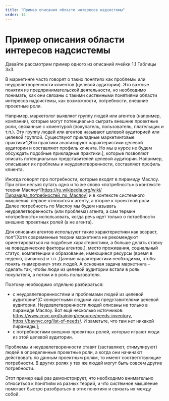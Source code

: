 ```yaml
---
title: "Пример описания области интересов надсистемы"
order: 14
---
```


# Пример описания области интересов надсистемы

Давайте рассмотрим пример одного из описаний ячейки 1.1 Таблицы 3х3.

В маркетинге часто говорят о таких понятиях как проблемы или неудовлетворенности клиентов (целевой аудитории). Это важные понятия из предпринимательской деятельности, но необходимо понимать, как они связаны с такими системными понятиями области интересов надсистемы, как возможности, потребности, внешние проектные роли.

Например, маркетолог выявляет группу людей или агентов (например, компании), которые могут потенциально сыграть внешние проектные роли, связанные с клиентурой (покупатель, пользователь, плательщик и т.п.). Эту группу людей или агентов называют целевой аудиторией или целевой группой. Существуют прикладные маркетинговые практики^[Эти практики анализируют характеристики целевой аудитории и составляют профиль клиента. Но мы в курсе не будем обсуждать подобные прикладные практики.], которые позволяют описать потенциальных представителей целевой аудитории. Например, описывают их проблемы и неудовлетворенности, составляют профиль клиента.

Иногда говорят про потребности, которые входят в пирамиду Маслоу. При этом нельзя путать одно и то же слово «потребность» в контексте теории Маслоу^[<https://ru.wikipedia.org/wiki/Пирамида_потребностей_по_Маслоу>] и в контексте системного мышления: первое относится к агенту, а второе к проектной роли. Далее потребность по Маслоу мы будем называть неудовлетворенность (или проблема) агента, а сам термин «потребность» использовать, когда речь идет только о потребности внешних проектных ролей (а не агента).

Для описания агентов используют такие характеристики как возраст, пол^[Хотя современные теории маркетинга не рекомендуют ориентироваться на подобные характеристики, а больше делать ставку на поведенческие факторы агентов.], место проживания, социальный статус, компетенции и образование, имеющиеся ресурсы (время в неделю, финансы) и т.п. Данные характеристики необходимы, чтобы понять «намерение» этих людей. А основная задача маркетинга – сделать так, чтобы люди из целевой аудитории встали в роль покупателя, а потом и в роль пользователя.

Поэтому необходимо отдельно разбираться:

* с неудовлетворенностями и проблемами людей из целевой аудитории^[С конкретными людьми как представителями целевой аудитории. Неудовлетворенности людей описаны не только в пирамиде Маслоу. Вот ещё несколько источников: <https://www.cnvc.org/training/resource/needs-inventory>, <https://baynvc.org/list-of-needs/>. И заметьте, что там нет никакой пирамиды.];
* с потребностями внешних проектных ролей, которые играют люди из этой целевой аудитории.

Проблемы и неудовлетворенности ставят (заставляют, стимулируют) людей в определенные проектные роли, а когда они начинают действовать по данным проектным ролям, то имеют соответствующие потребности. В других ролях у тех же людей могут быть совсем другие потребности.

Этот пример ещё раз демонстрирует, что необходимо внимательно относиться к понятиям из разных теорий, и что системное мышление помогает быстро разобраться в этих понятиях и связать их между собой.